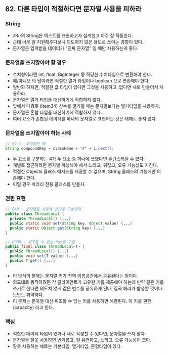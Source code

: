 ## 62. 다른 타입이 적절하다면 문자열 사용을 피하라

### String

- 자바의 String은 텍스트를 표현하고자 설계했고 아주 잘 작동한다.
- 근데 너무 잘 지원해주다보니 의도하지 않은 용도로 쓰이는 경향이 있다.
- 문자열은 입력받을 데이터가 "진짜 문자열" 일 때만 사용하는게 좋다.

 

### 문자열을 쓰지말아야 할 경우

- 수치형이라면 int, float, BigInteger 등 적당한 수치타입으로 변환해야 한다.
- 예/아니오 의 답이라면 적절한 열거 타입이나 boolean 으로 변환해야 한다.
- 일반화 하자면, 적절한 값 타입이 있다면 그것을 사용하고, 없다면 새로 만들어서 사용하라.
- 문자열은 열거 타입을 대신하기에 적합하지 않다.
- 앞에서 다뤘듯 (Item34) 상수를 열거할 때는 문자열보다는 열거타입을 사용하자.
- 문자열은 혼합 타입을 대신하기에 적합하지 않다.
- 여러 요소가 혼합된 데이터를 하나의 문자열로 표현하는 것은 대체로 좋지 않다.



### 문자열을 쓰지말아야 하는 사례

```java
// 62-1. 부적절한 예
String compoundKey = className + "#" + i.next();
```

- 두 요소를 구분하는 #가 두 요소 중 하나에 쓰였다면 혼란스러울 수 있다.
- 개별로 접근하려면 문자열 파싱해야 해서 느리고, 귀찮고, 오류 가능성도 커진다.
- 적절한 Objects 클래스 메서드를 제공할 수 없으며, String 클래스의 기능에만 의존해야 한다.
- 이럴 경우 차라리 전용 클래스를 만들자.

 

### 권한 표현

```java
// BAD - 문자열을 사용해 권한을 구분한다.
public class ThreadLocal {
  private ThreadLocal() {...}
  public static void set(String key, Object value) {...}
  public static Object get(String key) {...}
}

// GOOD - 위조할 수 없는 Key를 구현
public final class ThreadLocal<T> {
  public ThreadLocal() {...}
  public void set(T value) {...}
  public T get() {...}
}
```

- 이 방식의 문제는 문자열 키가 전역 이름공간에서 공유된다는 점이다.
- 의도대로 동작하려면 각 클라이언트가 고유한 키를 제공해야 하는데 만약 같은 키를 쓰기로 한다면 의도치 않게 같은 변수를 공유하게 된다. 결국 에러가 발생할 것이다. 보안도 취약하다.
- 이 문제는 문자열 대신 위조할 수 없는 키를 사용하면 해결된다. 이 키를 권한 (capacity) 라고 한다.



### 핵심

- 적합한 데이터 타입이 있거나 새로 작성할 수 있다면, 문자열을 쓰지 말자.
- 문자열을 잘못 사용하면 번거롭고, 덜 유연하고, 느리고, 오류 가능성이 크다.
- 잘못 사용하는 예로는 기본타입, 열거타입, 혼합타입이 있다.